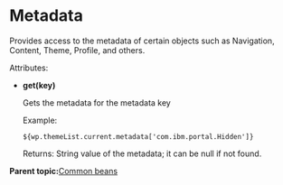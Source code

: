 # Metadata

Provides access to the metadata of certain objects such as Navigation, Content, Theme, Profile, and others.

Attributes:

-   **get\(key\)**

    Gets the metadata for the metadata key

    Example:

    ```
    ${wp.themeList.current.metadata['com.ibm.portal.Hidden']}
    ```

    Returns: String value of the metadata; it can be null if not found.


**Parent topic:**[Common beans](../dev-theme/themeopt_el_bean_common.md)

